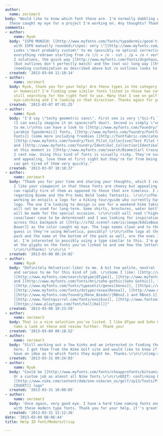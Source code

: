 ```yaml
---
author:
  name: zerimar3
body: "Would like to know which font these are. I'm normally dabbling with serif but
  these caught my eye for a project I'm working on. Any thoughts? Thanks!\r\n[img:sites/default/files/old-images/font-ids_5876.png]"
comments:
- author:
    name: Ryuk
  body: "ISPO MUNICH: [[http://www.myfonts.com/fonts/typodermic/good-times|Good Times]]
    with ISPO manually rounded\r\npoc: very \"[[http://www.myfonts.com/search/eurostile|Eurostile]]\".
    Looks \"most probably custom\" to me (possibly no optical correction on /p descender),
    everything redrawn starting from /o (/c = /o - cut ; /p = /o + vertical stroke).
    2 solutions, the quick way [[http://www.myfonts.com/fonts/dsgnhaus/saturn|Saturn]]
    (but outlines don't perfectly match) and the (not so) long way [[http://www.myfonts.com/fonts/typodermic/reversal|Reversal]]
    (needing customization as described above but /o outlines looks to match)"
  created: '2013-03-04 11:10:14'
- author:
    name: zerimar3
  body: Ryuk, thank you for your help! Are these types in the category as Geometric
    or Humanist? I'm finding some similar fonts listed in those two categories. I'm
    still searching for the right font to use. Many that I see on golf packaging are
    eye-catching and I'm looking in that direction. Thanks again for your help!
  created: '2013-03-07 07:01:25'
- author:
    name: Ryuk
  body: "I'd say \"techy geometric sans\". First one is very \"Sci-Fi lettering\"
    (I can easily imagine it on spacecraft door). Second is simply \"very Eurostile\"
    to me.\r\nYou can have a look to [[http://www.myfonts.com/foundry/Typodermic|Ray
    Larabie Typodermic]] fonts, [[http://www.myfonts.com/foundry/Fontfabric|FontFabric
    Fonts]] (some more including freebies [[http://fontfabric.com/category/all-fonts|here]]),
    [[http://www.myfonts.com/foundry/Test_Pilot_Collective|Test Pilot Collective]]
    and [[http://www.myfonts.com/foundry/Identikal_Collection|Identikal]]. My favorite
    at this moment is [[http://www.myfonts.com/search/Biome|Carl Crossgrove Biome]].\r\nMy
    2 cent now. Using this kind of fonts is visually risky. They're surely cheesy
    and appealing, love them at first sight but they're far from being timeless, you
    can get tired of them very quickly."
  created: '2013-03-07 10:10:37'
- author:
    name: zerimar3
  body: "Thank you for your time and sharing your thoughts, which I really appreciate.
    I like your viewpoint in that these fonts are cheesy but appealing and that we
    can rapidly tire of them as opposed to those that are timeless. I agree with you
    regarding Biome and the Pro Semi Bold looks fantastic. \r\n\r\nThe project I'm
    working on entails a logo for a hiking tour/guide who currently has a standard
    logo. The one I'm looking to design is one for a weekend hike taking place, which
    will not be used for long-term. Some shirts, brochures, water bottles, and keepsakes
    will be made for the special occasion. \r\n\r\nIt will read \"higher\" (upper
    case/lower case to be determined) and I was looking for inspiration. \r\nI came
    across this backpack at [[http://s7d2.scene7.com/is/image/EddieBauer/EB12IA_0231792_300C1?qlt=90,0&op_sharpen=1&resMode=bicub&maskUse=norm&rgn=0,0,0,0&align=0,-1|Eddie
    Bauer]] as the color caught my eye. The logo seems clean and to the point. My
    guess is they're using Helvetica, possibly? \r\n\r\nThe logo at the top of the
    pack and the name at the bottom of the pack as well, are the ones I'm looking
    at. I'm interested in possibly using a type similar to this. I'm going to look
    at the glyphs on the fonts you've linked to and see how the letters may look.
    \r\n\r\nThanks! \r\n\r\n "
  created: '2013-03-08 06:24:02'
- author:
    name: Ryuk
  body: "Definitely Helvetica(-like) to me. A bit too polite, neutral (tasteless)
    and serious to me for this kind of job. \r\nSome I like: [[http://www.myfonts.com/search/stainless|Stainless]],
    [[http://www.myfonts.com/search/qtype|QType]], [[http://www.myfonts.com/fonts/mti/soho|Soho]]
    and [[http://www.myfonts.com/fonts/mti/soho-gothic|Soho Gothic]], [[http://www.houseind.com/fonts/unitedcollection|United]],
    [[http://www.myfonts.com/fonts/typesetit/genos|Genos]], [[https://www.playtype.com/font/norwegian|Norwegian]],
    [[http://www.myfonts.com/fonts/dstype/resea|Resea]], [[http://www.myfonts.com/fonts/device/september|September]],
    [[http://www.myfonts.com/foundry/Rene_Bieder/|RBno2.1 and RBno3.1]], [[http://www.myfonts.com/fonts/philatype/olney|Olney]],
    [[http://www.fontsquirrel.com/fonts/exo|Exo]], [[http://www.fontsmith.com/fonts/fs-joey.cfm|Joey]],
    [[https://www.playtype.com/font/hall|Hall]]"
  created: '2013-03-08 10:23:59'
- author:
    name: zerimar3
  body: That is a nice selection you've listed. I like QType and Soho Gothic. I'll
    take a look at these and review further. Thank you!
  created: '2013-03-09 00:18:52'
- author:
    name: zerimar3
  body: "Still working out a few kinks and am interested in finding the fonts pictured
    here. I got them from the Nike Golf site and would like to know if anyone might
    have an idea as to which fonts they might be. Thanks.\r\n\r\n[img:sites/default/files/old-images/font-golf_5357.png]"
  created: '2013-03-31 09:24:03'
- author:
    name: Ryuk
  body: "Could be [[http://www.myfonts.com/fonts/cheapprofonts/bitsumishi-pro-v2|Bistumishi]]...
    Or a custom job as almost all Nike fonts.\r\n\r\nEDIT: confirming Bitsumishi with
    [[http://www.nike.com/content/dam/one-nike/en_us/golf/sp13/Touts/P1/golf-distance-us-p1.jpg.dimg/1600x435q97.jpeg|VRS
    COVERT]] logo"
  created: '2013-03-31 10:00:05'
- author:
    name: zerimar3
  body: 'Once again, very good eye. I have a hard time naming fonts and much more
    with these modern type fonts. Thank you for your help, it''s greatly appreciated. '
  created: '2013-03-31 12:12:26'
date: '2013-03-04 08:06:44'
title: Help ID font/Modern/Crisp

---
```

